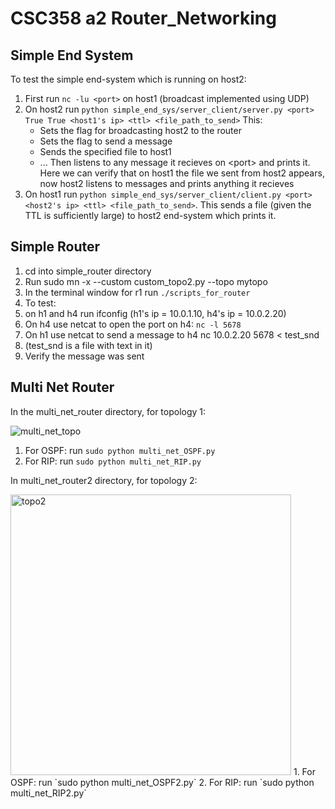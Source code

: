 # CSC358 a2 Router_Networking

## Simple End System
To test the simple end-system which is running on host2:
1. First run `nc -lu <port>` on host1 (broadcast implemented using UDP)
2. On host2 run `python simple_end_sys/server_client/server.py <port> True True <host1's ip> <ttl> <file_path_to_send>` This:
    * Sets the flag for broadcasting host2 to the router
    * Sets the flag to send a message
    * Sends the specified file to host1 
    * ... Then listens to any message it recieves on \<port\> and prints it. Here we can verify that on host1 the file we sent from host2 appears, now host2 listens to messages and prints anything it recieves
4. On host1 run `python simple_end_sys/server_client/client.py <port> <host2's ip> <ttl> <file_path_to_send>`. This sends a file (given the TTL is sufficiently large) to host2 end-system which prints it.


## Simple Router
1. cd into simple_router directory
2. Run sudo mn -x --custom custom_topo2.py --topo mytopo
3. In the terminal window for r1 run `./scripts_for_router`
4. To test:
5. on h1 and h4 run ifconfig (h1's ip = 10.0.1.10, h4's ip = 10.0.2.20)
6. On h4 use netcat to open the port on h4: `nc -l 5678`
7. On h1 use netcat to send a message to h4 nc 10.0.2.20 5678 < test_snd 
8. (test_snd is a file with text in it)
9. Verify the message was sent


## Multi Net Router
In the multi_net_router directory, for topology 1:

![multi_net_topo](https://user-images.githubusercontent.com/40809349/161470161-43b47107-9b32-4b7c-a4fb-9e293b285eb1.png)
1. For OSPF: run `sudo python multi_net_OSPF.py`
2. For RIP: run `sudo python multi_net_RIP.py`

In multi_net_router2 directory, for topology 2:

<img width="449" alt="topo2" src="https://user-images.githubusercontent.com/40809349/161470420-7871e8ec-4856-42ad-b378-d1704119bf56.PNG">
1. For OSPF: run `sudo python multi_net_OSPF2.py`
2. For RIP: run `sudo python multi_net_RIP2.py`


